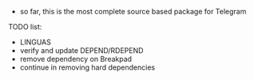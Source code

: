 - so far, this is the most complete source based package for Telegram

TODO list:
- LINGUAS
- verify and update DEPEND/RDEPEND
- remove dependency on Breakpad
- continue in removing hard dependencies
